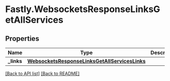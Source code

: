 # Fastly.WebsocketsResponseLinksGetAllServices

## Properties

Name | Type | Description | Notes
------------ | ------------- | ------------- | -------------
**_links** | [**WebsocketsResponseLinksGetAllServicesLinks**](WebsocketsResponseLinksGetAllServicesLinks.md) |  | [optional] 


[[Back to API list]](../../README.md#endpoints) [[Back to README]](../../README.md)
